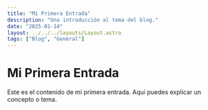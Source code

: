 ```yaml
---
title: "Mi Primera Entrada"
description: "Una introducción al tema del blog."
date: "2025-01-14"
layout: ../../../layouts/Layout.astro
tags: ["Blog", "General"]
---
```

# Mi Primera Entrada

Este es el contenido de mi primera entrada. Aquí puedes explicar un concepto o tema.
